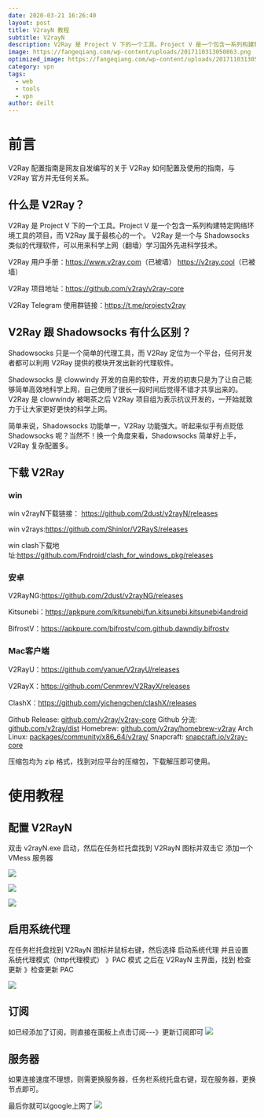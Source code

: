 ```yaml
---
date: 2020-03-21 16:26:40
layout: post
title: V2rayN 教程
subtitle: V2rayN
description: V2Ray 是 Project V 下的一个工具。Project V 是一个包含一系列构建特定网络环境工具的项目，而 V2Ray 属于最核心的一个。
image: https://fangeqiang.com/wp-content/uploads/2017110313050863.png
optimized_image: https://fangeqiang.com/wp-content/uploads/2017110313050863.png
category: vpn
tags:
  - web
  - tools
  - vpn
author: deilt
---
```


# 前言
V2Ray 配置指南是网友自发编写的关于 V2Ray 如何配置及使用的指南，与 V2Ray 官方并无任何关系。

## 什么是 V2Ray？
V2Ray 是 Project V 下的一个工具。Project V 是一个包含一系列构建特定网络环境工具的项目，而 V2Ray 属于最核心的一个。 V2Ray 是一个与 Shadowsocks 类似的代理软件，可以用来科学上网（翻墙）学习国外先进科学技术。

V2Ray 用户手册：<https://www.v2ray.com>（已被墙） <https://v2ray.cool>（已被墙）

V2Ray 项目地址：<https://github.com/v2ray/v2ray-core>

V2Ray Telegram 使用群链接：<https://t.me/projectv2ray>

## V2Ray 跟 Shadowsocks 有什么区别？
Shadowsocks 只是一个简单的代理工具，而 V2Ray 定位为一个平台，任何开发者都可以利用 V2Ray 提供的模块开发出新的代理软件。

Shadowsocks 是 clowwindy 开发的自用的软件，开发的初衷只是为了让自己能够简单高效地科学上网，自己使用了很长一段时间后觉得不错才共享出来的。V2Ray 是 clowwindy 被喝茶之后 V2Ray 项目组为表示抗议开发的，一开始就致力于让大家更好更快的科学上网。

简单来说，Shadowsocks 功能单一，V2Ray 功能强大。听起来似乎有点贬低 Shadowsocks 呢？当然不！换一个角度来看，Shadowsocks 简单好上手，V2Ray 复杂配置多。

## 下载 V2Ray

### win
win v2rayN下载链接： <https://github.com/2dust/v2rayN/releases>

win v2rays:<https://github.com/Shinlor/V2RayS/releases>

win clash下载地址:<https://github.com/Fndroid/clash_for_windows_pkg/releases>

### 安卓
V2RayNG:<https://github.com/2dust/v2rayNG/releases>  

Kitsunebi：<https://apkpure.com/kitsunebi/fun.kitsunebi.kitsunebi4android>  

BifrostV：<https://apkpure.com/bifrostv/com.github.dawndiy.bifrostv>   

### Mac客户端
V2RayU：<https://github.com/yanue/V2rayU/releases>

V2RayX：<https://github.com/Cenmrev/V2RayX/releases>

ClashX：<https://github.com/yichengchen/clashX/releases>


Github Release: [github.com/v2ray/v2ray-core](https://github.com/v2ray/v2ray-core/releases)
Github 分流: [github.com/v2ray/dist](https://github.com/v2ray/dist/)
Homebrew: [github.com/v2ray/homebrew-v2ray](https://github.com/v2ray/homebrew-v2ray)
Arch Linux: [packages/community/x86_64/v2ray/](https://www.archlinux.org/packages/community/x86_64/v2ray/)
Snapcraft: [snapcraft.io/v2ray-core](https://snapcraft.io/v2ray-core)

压缩包均为 zip 格式，找到对应平台的压缩包，下载解压即可使用。

 # 使用教程
 ## 配置 V2RayN

 双击 v2rayN.exe 启动，然后在任务栏托盘找到 V2RayN 图标并双击它
添加一个 VMess 服务器

![](https://i.loli.net/2020/03/21/oYvGAd1VkTSbNzF.jpg)

![](https://i.loli.net/2020/03/21/QLU1iH2mnfPVsbv.jpg)

![](https://i.loli.net/2020/03/21/eVX48TcdILvyagW.jpg)

## 启用系统代理
在任务栏托盘找到 V2RayN 图标并鼠标右键，然后选择 启动系统代理
并且设置 系统代理模式（http代理模式） 》PAC 模式
之后在 V2RayN 主界面，找到 检查更新 》检查更新 PAC

![](https://i.loli.net/2020/03/21/tkjgU2418PMyq9G.jpg)

## 订阅
如已经添加了订阅，则直接在面板上点击订阅---》更新订阅即可
![](https://i.loli.net/2020/03/21/zAVD1NicBdZyLWm.jpg)

## 服务器
如果连接速度不理想，则需更换服务器，任务栏系统托盘右键，现在服务器，更换节点即可。


最后你就可以google上网了
![](https://i.loli.net/2020/03/21/e9J54sS2kZGYhzW.jpg)
